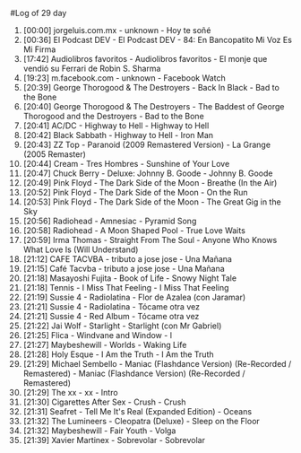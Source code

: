 #Log of 29 day

1. [00:00] jorgeluis.com.mx - unknown - Hoy te soñé
1. [00:36] El Podcast DEV - El Podcast DEV - 84: En Bancopatito Mi Voz Es Mi Firma
1. [17:42] Audiolibros favoritos - Audiolibros favoritos - El monje que vendió su Ferrari de Robin S. Sharma
1. [19:23] m.facebook.com - unknown - Facebook Watch
1. [20:39] George Thorogood & The Destroyers - Back In Black - Bad to the Bone
1. [20:40] George Thorogood & The Destroyers - The Baddest of George Thorogood and the Destroyers - Bad to the Bone
1. [20:41] AC/DC - Highway to Hell - Highway to Hell
1. [20:42] Black Sabbath - Highway to Hell - Iron Man
1. [20:43] ZZ Top - Paranoid (2009 Remastered Version) - La Grange (2005 Remaster)
1. [20:44] Cream - Tres Hombres - Sunshine of Your Love
1. [20:47] Chuck Berry - Deluxe: Johnny B. Goode - Johnny B. Goode
1. [20:49] Pink Floyd - The Dark Side of the Moon - Breathe (In the Air)
1. [20:52] Pink Floyd - The Dark Side of the Moon - On the Run
1. [20:53] Pink Floyd - The Dark Side of the Moon - The Great Gig in the Sky
1. [20:56] Radiohead - Amnesiac - Pyramid Song
1. [20:58] Radiohead - A Moon Shaped Pool - True Love Waits
1. [20:59] Irma Thomas - Straight From The Soul - Anyone Who Knows What Love Is (Will Understand)
1. [21:12] CAFE TACVBA - tributo a jose jose - Una Mañana
1. [21:15] Café Tacvba - tributo a jose jose - Una Mañana
1. [21:18] Masayoshi Fujita - Book of Life - Snowy Night Tale
1. [21:18] Tennis - I Miss That Feeling - I Miss That Feeling
1. [21:19] Sussie 4 - Radiolatina - Flor de Azalea (con Jaramar)
1. [21:21] Sussie 4 - Radiolatina - Tócame otra vez
1. [21:21] Sussie 4 - Red Album - Tócame otra vez
1. [21:22] Jai Wolf - Starlight - Starlight (con Mr Gabriel)
1. [21:25] Flica - Windvane and Window - l
1. [21:27] Maybeshewill - Worlds - Waking Life
1. [21:28] Holy Esque - I Am the Truth - I Am the Truth
1. [21:29] Michael Sembello - Maniac (Flashdance Version) (Re-Recorded / Remastered) - Maniac (Flashdance Version) (Re-Recorded / Remastered)
1. [21:29] The xx - xx - Intro
1. [21:30] Cigarettes After Sex - Crush - Crush
1. [21:31] Seafret - Tell Me It's Real (Expanded Edition) - Oceans
1. [21:32] The Lumineers - Cleopatra (Deluxe) - Sleep on the Floor
1. [21:32] Maybeshewill - Fair Youth - Volga
1. [21:39] Xavier Martinex - Sobrevolar - Sobrevolar
